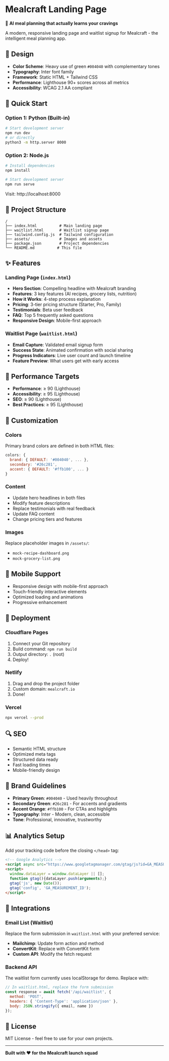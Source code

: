 # Mealcraft Landing Page

🥗 **AI meal planning that actually learns your cravings**

A modern, responsive landing page and waitlist signup for Mealcraft - the intelligent meal planning app.

## 🎨 Design

- **Color Scheme**: Heavy use of green `#004040` with complementary tones
- **Typography**: Inter font family
- **Framework**: Static HTML + Tailwind CSS
- **Performance**: Lighthouse 90+ scores across all metrics
- **Accessibility**: WCAG 2.1 AA compliant

## 🚀 Quick Start

### Option 1: Python (Built-in)
```bash
# Start development server
npm run dev
# or directly
python3 -m http.server 8000
```

### Option 2: Node.js
```bash
# Install dependencies
npm install

# Start development server
npm run serve
```

Visit: http://localhost:8000

## 📁 Project Structure

```
/
├── index.html          # Main landing page
├── waitlist.html       # Waitlist signup page
├── tailwind.config.js  # Tailwind configuration
├── assets/             # Images and assets
├── package.json        # Project dependencies
└── README.md          # This file
```

## ✨ Features

### Landing Page (`index.html`)
- **Hero Section**: Compelling headline with Mealcraft branding
- **Features**: 3 key features (AI recipes, grocery lists, nutrition)
- **How it Works**: 4-step process explanation
- **Pricing**: 3-tier pricing structure (Starter, Pro, Family)
- **Testimonials**: Beta user feedback
- **FAQ**: Top 5 frequently asked questions
- **Responsive Design**: Mobile-first approach

### Waitlist Page (`waitlist.html`)
- **Email Capture**: Validated email signup form
- **Success State**: Animated confirmation with social sharing
- **Progress Indicators**: Live user count and launch timeline
- **Feature Preview**: What users get with early access

## 🎯 Performance Targets

- **Performance**: ≥ 90 (Lighthouse)
- **Accessibility**: ≥ 95 (Lighthouse) 
- **SEO**: ≥ 90 (Lighthouse)
- **Best Practices**: ≥ 95 (Lighthouse)

## 🔧 Customization

### Colors
Primary brand colors are defined in both HTML files:

```javascript
colors: {
  brand: { DEFAULT: '#004040', ... },
  secondary: '#26c281',
  accent: { DEFAULT: '#ffb100', ... }
}
```

### Content
- Update hero headlines in both files
- Modify feature descriptions
- Replace testimonials with real feedback
- Update FAQ content
- Change pricing tiers and features

### Images
Replace placeholder images in `/assets/`:
- `mock-recipe-dashboard.png`
- `mock-grocery-list.png`

## 📱 Mobile Support

- Responsive design with mobile-first approach
- Touch-friendly interactive elements
- Optimized loading and animations
- Progressive enhancement

## 🚀 Deployment

### Cloudflare Pages
1. Connect your Git repository
2. Build command: `npm run build`
3. Output directory: `.` (root)
4. Deploy!

### Netlify
1. Drag and drop the project folder
2. Custom domain: `mealcraft.io`
3. Done!

### Vercel
```bash
npx vercel --prod
```

## 🔍 SEO

- Semantic HTML structure
- Optimized meta tags
- Structured data ready
- Fast loading times
- Mobile-friendly design

## 🎨 Brand Guidelines

- **Primary Green**: `#004040` - Used heavily throughout
- **Secondary Green**: `#26c281` - For accents and gradients  
- **Accent Orange**: `#ffb100` - For CTAs and highlights
- **Typography**: Inter - Modern, clean, accessible
- **Tone**: Professional, innovative, trustworthy

## 📊 Analytics Setup

Add your tracking code before the closing `</head>` tag:

```html
<!-- Google Analytics -->
<script async src="https://www.googletagmanager.com/gtag/js?id=GA_MEASUREMENT_ID"></script>
<script>
  window.dataLayer = window.dataLayer || [];
  function gtag(){dataLayer.push(arguments);}
  gtag('js', new Date());
  gtag('config', 'GA_MEASUREMENT_ID');
</script>
```

## 🔗 Integrations

### Email List (Waitlist)
Replace the form submission in `waitlist.html` with your preferred service:

- **Mailchimp**: Update form action and method
- **ConvertKit**: Replace with ConvertKit form
- **Custom API**: Modify the fetch request

### Backend API
The waitlist form currently uses localStorage for demo. Replace with:

```javascript
// In waitlist.html, replace the form submission
const response = await fetch('/api/waitlist', {
  method: 'POST',
  headers: { 'Content-Type': 'application/json' },
  body: JSON.stringify({ email, name })
});
```

## 📝 License

MIT License - feel free to use for your own projects.

---

**Built with ❤️ for the Mealcraft launch squad**
